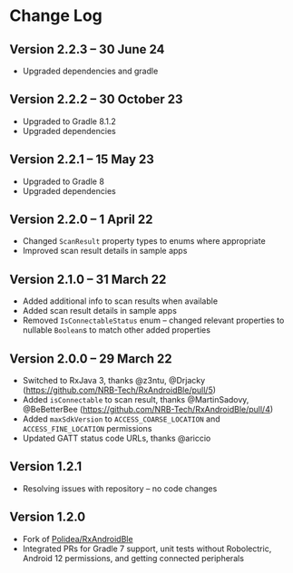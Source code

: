 Change Log
==========

## Version 2.2.3 – 30 June 24

* Upgraded dependencies and gradle

## Version 2.2.2 – 30 October 23

* Upgraded to Gradle 8.1.2
* Upgraded dependencies

## Version 2.2.1 – 15 May 23

* Upgraded to Gradle 8
* Upgraded dependencies

## Version 2.2.0 – 1 April 22

* Changed `ScanResult` property types to enums where appropriate
* Improved scan result details in sample apps

## Version 2.1.0 – 31 March 22

* Added additional info to scan results when available
* Added scan result details in sample apps
* Removed `IsConnectableStatus` enum – changed relevant properties to nullable `Boolean`s to match other added properties

## Version 2.0.0 – 29 March 22
* Switched to RxJava 3, thanks @z3ntu, @Drjacky (https://github.com/NRB-Tech/RxAndroidBle/pull/5)
* Added `isConnectable` to scan result, thanks @MartinSadovy, @BeBetterBee (https://github.com/NRB-Tech/RxAndroidBle/pull/4)
* Added `maxSdkVersion` to `ACCESS_COARSE_LOCATION` and `ACCESS_FINE_LOCATION` permissions
* Updated GATT status code URLs, thanks @ariccio

## Version 1.2.1
* Resolving issues with repository – no code changes

## Version 1.2.0
* Fork of [Polidea/RxAndroidBle](https://github.com/Polidea/RxAndroidBle)
* Integrated PRs for Gradle 7 support, unit tests without Robolectric, Android 12 permissions, and getting connected peripherals
